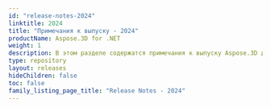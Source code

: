 ```yaml
---
id: "release-notes-2024"
linktitle: 2024
title: "Примечания к выпуску - 2024"
productName: Aspose.3D for .NET
weight: 1
description: В этом разделе содержатся примечания к выпуску Aspose.3D для .NET за 2024 год. В этих примечаниях мы публикуем список проблем, которые были исправлены в текущей версии, а также любые изменения в общедоступном API и поведении.
type: repository
layout: releases
hideChildren: false
toc: false
family_listing_page_title: "Release Notes - 2024"
---
```


